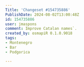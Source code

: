 ```yaml
---
Title: 'Changeset #154735886'
PublishDate: 2024-08-02T13:00:48Z
id: 154735886
user: jmaspons
comment: Improve Catalan names`.
created_by: osmapiR 0.1.0.9018
tags:
- Montenegro
- Bar
- Podgorica

---
```

